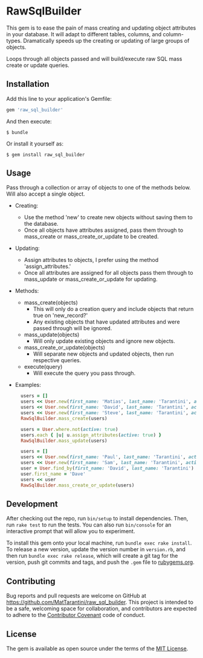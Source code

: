 # RawSqlBuilder

This gem is to ease the pain of mass creating and updating object attributes in your database.
It will adapt to different tables, columns, and column-types.
Dramatically speeds up the creating or updating of large groups of objects.

Loops through all objects passed and will build/execute raw SQL mass create or update queries.

## Installation

Add this line to your application's Gemfile:

```ruby
gem 'raw_sql_builder'
```

And then execute:

    $ bundle

Or install it yourself as:

    $ gem install raw_sql_builder

## Usage

Pass through a collection or array of objects to one of the methods below.
Will also accept a single object.

- Creating:
  - Use the method 'new' to create new objects without saving them to the database.
  - Once all objects have attributes assigned, pass them through to mass_create or
    mass_create_or_update to be created.
  
- Updating:
  - Assign attributes to objects, I prefer using the method 'assign_attributes.'
  - Once all attributes are assigned for all objects pass them through to mass_update or
    mass_create_or_update for updating.
  
- Methods:
  - mass_create(objects)
    - This will only do a creation query and include objects that return true on 'new_record?'
    - Any existing objects that have updated attributes and were passed through will be ignored.
  - mass_update(objects)
    - Will only update existing objects and ignore new objects.
  - mass_create_or_update(objects)
    - Will separate new objects and updated objects, then run respective queries.
  - execute(query)
    - Will execute the query you pass through.
    
- Examples:
  ```ruby
    users = []
    users << User.new(first_name: 'Matias', last_name: 'Tarantini', active: true)
    users << User.new(first_name: 'David', last_name: 'Tarantini', active: false)
    users << User.new(first_name: 'Steve', last_name: 'Tarantini', active: false)
    RawSqlBuilder.mass_create(users)
  ```
  ```ruby
    users = User.where.not(active: true)
    users.each { |u| u.assign_attributes(active: true) }
    RawSqlBuilder.mass_update(users)
  ```
  ```ruby
    users = []
    users << User.new(first_name: 'Paul', last_name: 'Tarantini', active: true)
    users << User.new(first_name: 'Sam', last_name: 'Tarantini', active: true)
    user = User.find_by(first_name: 'David', last_name: 'Tarantini')
    user.first_name = 'Dave'
    users << user
    RawSqlBuilder.mass_create_or_update(users)
  ```

## Development

After checking out the repo, run `bin/setup` to install dependencies. Then, run `rake test` to run the tests. You can also run `bin/console` for an interactive prompt that will allow you to experiment.

To install this gem onto your local machine, run `bundle exec rake install`. To release a new version, update the version number in `version.rb`, and then run `bundle exec rake release`, which will create a git tag for the version, push git commits and tags, and push the `.gem` file to [rubygems.org](https://rubygems.org).

## Contributing

Bug reports and pull requests are welcome on GitHub at https://github.com/MatTarantini/raw_sql_builder. This project is intended to be a safe, welcoming space for collaboration, and contributors are expected to adhere to the [Contributor Covenant](contributor-covenant.org) code of conduct.


## License

The gem is available as open source under the terms of the [MIT License](http://opensource.org/licenses/MIT).
